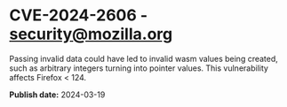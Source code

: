 # CVE-2024-2606 - security@mozilla.org

Passing invalid data could have led to invalid wasm values being created, such as arbitrary integers turning into pointer values. This vulnerability affects Firefox < 124.

**Publish date:** 2024-03-19
